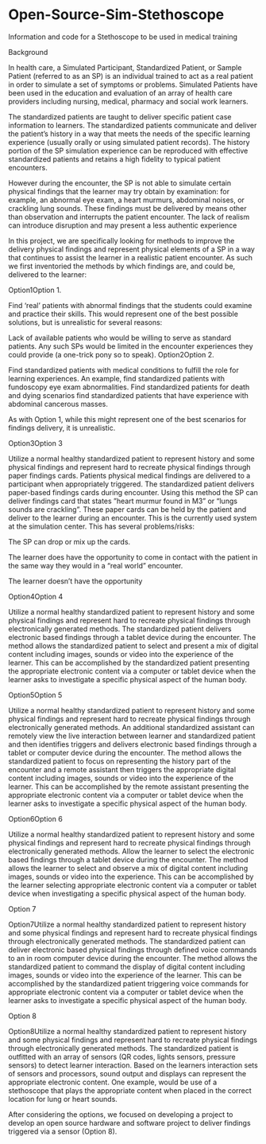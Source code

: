 # Open-Source-Sim-Stethoscope
Information and code for a Stethoscope to be used in medical training

Background

In health care, a Simulated Participant, Standardized Patient, or Sample Patient (referred to as an SP) is an individual trained to act as a real patient in order to simulate a set of symptoms or problems. Simulated Patients have been used in the education and evaluation of an array of health care providers including nursing, medical, pharmacy and social work learners.

The standardized patients are taught to deliver specific patient case information to learners. The standardized patients communicate and deliver the patient’s history in a way that meets the needs of the specific learning experience (usually orally or using simulated patient records). The history portion of the SP simulation experience can be reproduced with effective standardized patients and retains a high fidelity to typical patient encounters.

However during the encounter, the SP is not able to simulate certain physical findings that the learner may try obtain by examination: for example, an abnormal eye exam, a heart murmurs, abdominal noises, or crackling lung sounds. These findings must be delivered by means other than observation and interrupts the patient encounter. The lack of realism can introduce disruption and may present a less authentic experience

In this project, we are specifically looking for methods to improve the delivery physical findings and represent physical elements of a SP in a way that continues to assist the learner in a realistic patient encounter. As such we first inventoried the methods by which findings are, and could be, delivered to the learner:

 

Option1Option 1.

Find ‘real’ patients with abnormal findings that the students could examine and practice their skills. This would represent one of the best possible solutions, but is unrealistic for several reasons:

Lack of available patients who would be willing to serve as standard patients.
Any such SPs would be limited in the encounter experiences they could provide (a one-trick pony so to speak).
Option2Option 2.

Find standardized patients with medical conditions to fulfill the role for learning experiences. An example, find standardized patients with fundoscopy eye exam abnormalities. Find standardized patients for death and dying scenarios find standardized patients that have experience with abdominal cancerous masses.

As with Option 1, while this might represent one of the best scenarios for findings delivery, it is unrealistic.

 Option3Option 3

Utilize a normal healthy standardized patient to represent history and some physical findings and represent hard to recreate physical findings through paper findings cards. Patients physical medical findings are delivered to a participant when appropriately triggered. The standardized patient delivers paper-based findings cards during encounter. Using this method the SP can deliver findings card that states ”heart murmur found in M3” or “lungs sounds are crackling”. These paper cards can be held by the patient and deliver to the learner during an encounter. This is the currently used system at the simulation center. This has several problems/risks:

The SP can drop or mix up the cards.

 

The learner does have the opportunity to come in contact with the patient in the same way they would in a “real world” encounter.

The learner doesn’t have the opportunity

Option4Option 4

Utilize a normal healthy standardized patient to represent history and some physical findings and represent hard to recreate physical findings through electronically generated methods. The standardized patient delivers electronic based findings through a tablet device during the encounter. The method allows the standardized patient to select and present a mix of digital content including images, sounds or video into the experience of the learner. This can be accomplished by the standardized patient presenting the appropriate electronic content via a computer or tablet device when the learner asks to investigate a specific physical aspect of the human body.

Option5Option 5

Utilize a normal healthy standardized patient to represent history and some physical findings and represent hard to recreate physical findings through electronically generated methods. An additional standardized assistant can remotely view the live interaction between learner and standardized patient and then identifies triggers and delivers electronic based findings through a tablet or computer device during the encounter. The method allows the standardized patient to focus on representing the history part of the encounter and a remote assistant then triggers the appropriate digital content including images, sounds or video into the experience of the learner. This can be accomplished by the remote assistant presenting the appropriate electronic content via a computer or tablet device when the learner asks to investigate a specific physical aspect of the human body.

 

Option6Option 6

Utilize a normal healthy standardized patient to represent history and some physical findings and represent hard to recreate physical findings through electronically generated methods. Allow the learner to select the electronic based findings through a tablet device during the encounter. The method allows the learner to select and observe a mix of digital content including images, sounds or video into the experience. This can be accomplished by the learner selecting appropriate electronic content via a computer or tablet device when investigating a specific physical aspect of the human body.

Option 7

Option7Utilize a normal healthy standardized patient to represent history and some physical findings and represent hard to recreate physical findings through electronically generated methods. The standardized patient can deliver electronic based physical findings through defined voice commands to an in room computer device during the encounter. The method allows the standardized patient to command the display of digital content including images, sounds or video into the experience of the learner. This can be accomplished by the standardized patient triggering voice commands for appropriate electronic content via a computer or tablet device when the learner asks to investigate a specific physical aspect of the human body.

Option 8

Option8Utilize a normal healthy standardized patient to represent history and some physical findings and represent hard to recreate physical findings through electronically generated methods. The standardized patient is outfitted with an array of sensors (QR codes, lights sensors, pressure sensors) to detect learner interaction. Based on the learners interaction sets of sensors and processors, sound output and displays can represent the appropriate electronic content. One example, would be use of a stethoscope that plays the appropriate content when placed in the correct location for lung or heart sounds.

After considering the options, we focused on developing a project to develop an open source hardware and software project to deliver findings triggered via a sensor (Option 8).
